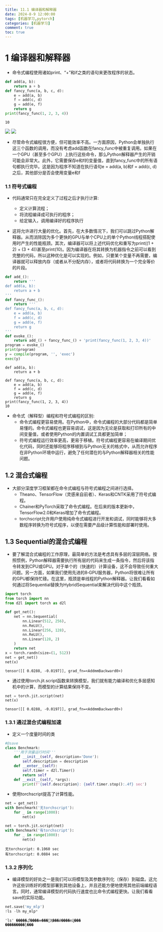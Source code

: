 ```yaml
---
title: 11.1 编译器和解释器
date: 2024-8-9 12:00:00
tags: [机器学习,pytorch]
categories: [机器学习]
comment: true
toc: true
---
```

#  
<!--more-->
# 1 编译器和解释器

- 命令式编程使用诸如print、“+”和if之类的语句来更改程序的状态。


```python
def add(a, b):
    return a + b
def fancy_func(a, b, c, d):
    e = add(a, b)
    f = add(c, d)
    g = add(e, f)
    return g
print(fancy_func(1, 2, 3, 4))
```

    10
    

![](../../../../../../themes/yilia/source/img/deeplearning/code/pytorch/11_compute/1_compiler/1.png)
![](img/deeplearning/code/pytorch/11_compute/1_compiler/1.png)

- 尽管命令式编程很方便，但可能效率不高。一方面原因，Python会单独执行这三个函数的调用，而没有考虑add函数在fancy_func中被重复调用。如果在一个GPU（甚至多个GPU）上执行这些命令，那么Python解释器产生的开销可能会非常大。此外，它需要保存e和f的变量值，直到fancy_func中的所有语句都执行完毕。这是因为程序不知道在执行语句e = add(a, b)和f = add(c, d)之后，其他部分是否会使用变量e和f

### 1.1 符号式编程

- 代码通常只在完全定义了过程之后才执行计算:
    - 定义计算流程；
    - 将流程编译成可执行的程序；
    - 给定输入，调用编译好的程序执行

- 这将允许进行大量的优化。首先，在大多数情况下，我们可以跳过Python解释器。从而消除因为多个更快的GPU与单个CPU上的单个Python线程搭配使用时产生的性能瓶颈。其次，编译器可以将上述代码优化和重写为print((1 + 2) + (3 + 4))甚至print(10)。因为编译器在将其转换为机器指令之前可以看到完整的代码，所以这种优化是可以实现的。例如，只要某个变量不再需要，编译器就可以释放内存（或者从不分配内存），或者将代码转换为一个完全等价的片段。


```python
def add_():
    return '''
def add(a, b):
    return a + b
'''
def fancy_func_():
    return '''
def fancy_func(a, b, c, d):
    e = add(a, b)
    f = add(c, d)
    g = add(e, f)
    return g
'''
def evoke_():
    return add_() + fancy_func_() + 'print(fancy_func(1, 2, 3, 4))'
program = evoke_()
print(program)
y = compile(program, '', 'exec')
exec(y)
```

    
    def add(a, b):
        return a + b
    
    def fancy_func(a, b, c, d):
        e = add(a, b)
        f = add(c, d)
        g = add(e, f)
        return g
    print(fancy_func(1, 2, 3, 4))
    10
    

- 命令式（解释型）编程和符号式编程的区别:
    - 命令式编程更容易使用。在Python中，命令式编程的大部分代码都是简单易懂的。命令式编程也更容易调试，这是因为无论是获取和打印所有的中间变量值，或者使用Python的内置调试工具都更加简单；
    - 符号式编程运行效率更高，更易于移植。符号式编程更容易在编译期间优化代码，同时还能够将程序移植到与Python无关的格式中，从而允许程序在非Python环境中运行，避免了任何潜在的与Python解释器相关的性能问题。

## 1.2 混合式编程

- 大部分深度学习框架都在命令式编程与符号式编程之间进行选择。
    - Theano、TensorFlow（灵感来自前者）、Keras和CNTK采用了符号式编程。
    - Chainer和PyTorch采取了命令式编程。在后来的版本更新中，TensorFlow2.0和Keras增加了命令式编程。
    - torchscript允许用户使用纯命令式编程进行开发和调试，同时能够将大多数程序转换为符号式程序，以便在需要产品级计算性能和部署时使用。

## 1.3 Sequential的混合式编程

- 要了解混合式编程的工作原理，最简单的方法是考虑具有多层的深层网络。按照惯例，Python解释器需要执行所有层的代码来生成一条指令，然后将该指令转发到CPU或GPU。对于单个的（快速的）计算设备，这不会导致任何重大问题。另一方面，如果我们使用先进的8‐GPU服务器，Python将很难让所有的GPU都保持忙碌。在这里，瓶颈是单线程的Python解释器。让我们看看如何通过将Sequential替换为HybridSequential来解决代码中这个瓶颈。


```python
import torch
from torch import nn
from d2l import torch as d2l

def get_net():
    net = nn.Sequential(
        nn.Linear(512, 256), 
        nn.ReLU(),
        nn.Linear(256, 128),
        nn.ReLU(),
        nn.Linear(128, 2)
    )
    return net
x = torch.randn(size=(1, 512))
net = get_net()
net(x)
```




    tensor([[ 0.0288, -0.0197]], grad_fn=<AddmmBackward0>)



- 通过使用torch.jit.script函数来转换模型，我们就有能力编译和优化多层感知机中的计算，而模型的计算结果保持不变。


```python
net = torch.jit.script(net)
net(x)
```




    tensor([[ 0.0288, -0.0197]], grad_fn=<AddmmBackward0>)



### 1.3.1 通过混合式编程加速

- 定义一个度量时间的类


```python
#@save
class Benchmark:
    '''用于测量运行时间'''
    def __init__(self, description='Done'):
        self.description = description
    def __enter__(self):
        self.timer = d2l.Timer()
        return self
    def __exit__(self, *args):
        print(f'{self.description}: {self.timer.stop():.4f} sec')
```

- 使用torchscript提高了计算性能。


```python
net = get_net()
with Benchmark('无torchscript'):
    for _ in range(1000):
        net(x)

net = torch.jit.script(net)
with Benchmark('有torchscript'):
    for _ in range(1000):
        net(x)
```

    无torchscript: 0.1060 sec
    有torchscript: 0.0884 sec
    

### 1.3.2 序列化

- 编译模型的好处之一是我们可以将模型及其参数序列化（保存）到磁盘。这允许这些训练好的模型部署到其他设备上，并且还能方便地使用其他前端编程语言。同时，通常编译模型的代码执行速度也比命令式编程更快。让我们看看save的实际功能。


```python
net.save('my_mlp')
!ls -lh my_mlp*
```

    'ls' �����ڲ����ⲿ���Ҳ���ǿ����еĳ���
    ���������ļ���
    
